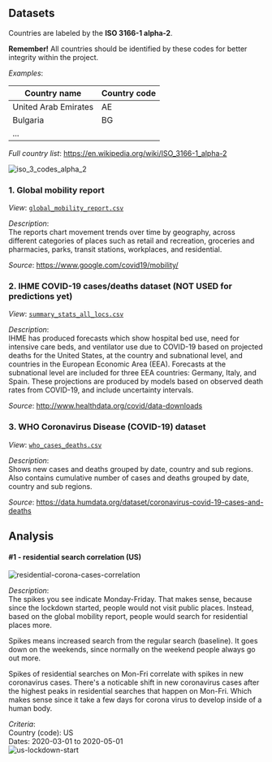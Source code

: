 ## Datasets

Countries are labeled by the **ISO 3166-1 alpha-2**. <br>

**Remember!** All countries should be identified by these codes for better integrity 
within the project. <br>

_Examples_:

| Country name          | Country code|
| ----------------------| ----------- |
| United Arab Emirates  | AE          |
| Bulgaria              | BG          |
| ...                   |             |

_Full country list_: https://en.wikipedia.org/wiki/ISO_3166-1_alpha-2 <br>


![iso_3_codes_alpha_2](https://gist.githubusercontent.com/eli-halych/908ca870a39bbbf0348f253ec7b0270e/raw/a39d2369830dc823495b2d50a1c61297e963aed5/iso-3-countries-alpha-2.png) 



### 1. Global mobility report
_View_: [`global_mobility_report.csv`](global_mobility_report.csv)

_Description_: <br>
The reports chart movement trends over time by geography, across different 
categories of places such as retail and recreation, groceries and pharmacies, 
parks, transit stations, workplaces, and residential.
 
_Source_: https://www.google.com/covid19/mobility/



### 2. IHME COVID-19 cases/deaths dataset (NOT USED for predictions yet)
_View_: [`summary_stats_all_locs.csv`](summary_stats_all_locs.csv)

_Description_: <br>
IHME has produced forecasts which show hospital bed use, need for intensive care beds, and
ventilator use due to COVID-19 based on projected deaths for the United States, at the country and
subnational level, and countries in the European Economic Area (EEA). Forecasts at the subnational
level are included for three EEA countries: Germany, Italy, and Spain. These projections are produced
by models based on observed death rates from COVID-19, and include uncertainty intervals. 

_Source_: http://www.healthdata.org/covid/data-downloads



### 3. WHO Coronavirus Disease (COVID-19) dataset

_View_: [`who_cases_deaths.csv`](who_cases_deaths.csv)

_Description_: <br>
Shows new cases and deaths grouped by date, country and sub regions.
Also contains cumulative number of cases and deaths grouped by date, country 
and sub regions.

_Source_: https://data.humdata.org/dataset/coronavirus-covid-19-cases-and-deaths


## Analysis
#### #1 - residential search correlation (US)

![residential-corona-cases-correlation](https://gist.githubusercontent.com/eli-halych/908ca870a39bbbf0348f253ec7b0270e/raw/9d34ac124cda54650e99f6f7d8321296b3aac010/Residential-search-new-cases-graph.png) 


_Description_: <br>
The spikes you see indicate Monday-Friday. 
That makes sense, because since the lockdown started, people would not visit public places.
Instead, based on the global mobility report, people would search for residential places more.

Spikes means increased search from the regular search (baseline).
It goes down on the weekends, since normally on the weekend people always go out more.

Spikes of residential searches on Mon-Fri correlate with spikes in new coronavirus cases.
There's a noticable shift in new coronavirus cases after the highest peaks in residential searches 
that happen on Mon-Fri. Which makes sense since it take a few days for corona virus
to develop inside of a human body.


_Criteria_: <br>
Country (code): US <br>
Dates: 2020-03-01 to 2020-05-01 <br>
![us-lockdown-start](https://gist.githubusercontent.com/eli-halych/908ca870a39bbbf0348f253ec7b0270e/raw/9fb2a3e1fc3c452066ce7d45bbcfc96e08880c4f/US-lockdown-start-date.png) 









